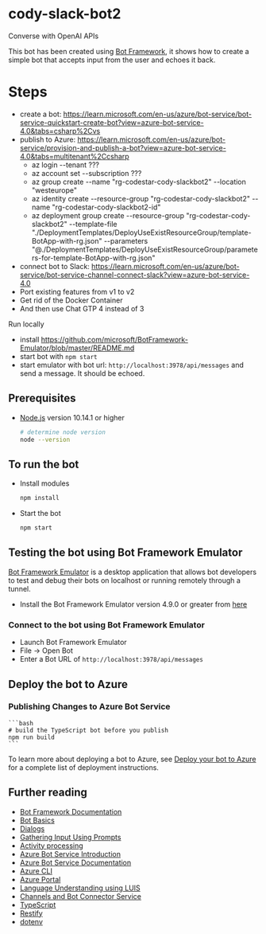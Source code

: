 # cody-slack-bot2

Converse with OpenAI APIs

This bot has been created using [Bot Framework](https://dev.botframework.com), it shows how to create a simple bot that accepts input from the user and echoes it back.

# Steps

* create a bot: https://learn.microsoft.com/en-us/azure/bot-service/bot-service-quickstart-create-bot?view=azure-bot-service-4.0&tabs=csharp%2Cvs
* publish to Azure: https://learn.microsoft.com/en-us/azure/bot-service/provision-and-publish-a-bot?view=azure-bot-service-4.0&tabs=multitenant%2Ccsharp
    * az login --tenant ???
    * az account set --subscription ???
    * az group create --name "rg-codestar-cody-slackbot2" --location "westeurope"
    * az identity create --resource-group "rg-codestar-cody-slackbot2" --name "rg-codestar-cody-slackbot2-id"
    * az deployment group create --resource-group "rg-codestar-cody-slackbot2" --template-file "./DeploymentTemplates/DeployUseExistResourceGroup/template-BotApp-with-rg.json" --parameters "@./DeploymentTemplates/DeployUseExistResourceGroup/parameters-for-template-BotApp-with-rg.json"
* connect bot to Slack: https://learn.microsoft.com/en-us/azure/bot-service/bot-service-channel-connect-slack?view=azure-bot-service-4.0
* Port existing features from v1 to v2
* Get rid of the Docker Container
* And then use Chat GTP 4 instead of 3 

Run locally

* install https://github.com/microsoft/BotFramework-Emulator/blob/master/README.md
* start bot with `npm start`
* start emulator with bot url: `http://localhost:3978/api/messages` and send a message. It should be echoed.

## Prerequisites

- [Node.js](https://nodejs.org) version 10.14.1 or higher

    ```bash
    # determine node version
    node --version
    ```

## To run the bot

- Install modules

    ```bash
    npm install
    ```
- Start the bot

    ```bash
    npm start
    ```

## Testing the bot using Bot Framework Emulator

[Bot Framework Emulator](https://github.com/microsoft/botframework-emulator) is a desktop application that allows bot developers to test and debug their bots on localhost or running remotely through a tunnel.

- Install the Bot Framework Emulator version 4.9.0 or greater from [here](https://github.com/Microsoft/BotFramework-Emulator/releases)

### Connect to the bot using Bot Framework Emulator

- Launch Bot Framework Emulator
- File -> Open Bot
- Enter a Bot URL of `http://localhost:3978/api/messages`

## Deploy the bot to Azure

### Publishing Changes to Azure Bot Service

    ```bash
    # build the TypeScript bot before you publish
    npm run build
    ```

To learn more about deploying a bot to Azure, see [Deploy your bot to Azure](https://aka.ms/azuredeployment) for a complete list of deployment instructions.

## Further reading

- [Bot Framework Documentation](https://docs.botframework.com)
- [Bot Basics](https://docs.microsoft.com/azure/bot-service/bot-builder-basics?view=azure-bot-service-4.0)
- [Dialogs](https://docs.microsoft.com/en-us/azure/bot-service/bot-builder-concept-dialog?view=azure-bot-service-4.0)
- [Gathering Input Using Prompts](https://docs.microsoft.com/en-us/azure/bot-service/bot-builder-prompts?view=azure-bot-service-4.0)
- [Activity processing](https://docs.microsoft.com/en-us/azure/bot-service/bot-builder-concept-activity-processing?view=azure-bot-service-4.0)
- [Azure Bot Service Introduction](https://docs.microsoft.com/azure/bot-service/bot-service-overview-introduction?view=azure-bot-service-4.0)
- [Azure Bot Service Documentation](https://docs.microsoft.com/azure/bot-service/?view=azure-bot-service-4.0)
- [Azure CLI](https://docs.microsoft.com/cli/azure/?view=azure-cli-latest)
- [Azure Portal](https://portal.azure.com)
- [Language Understanding using LUIS](https://docs.microsoft.com/en-us/azure/cognitive-services/luis/)
- [Channels and Bot Connector Service](https://docs.microsoft.com/en-us/azure/bot-service/bot-concepts?view=azure-bot-service-4.0)
- [TypeScript](https://www.typescriptlang.org)
- [Restify](https://www.npmjs.com/package/restify)
- [dotenv](https://www.npmjs.com/package/dotenv)
